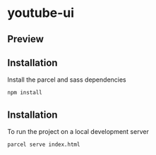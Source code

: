 # youtube-ui

## Preview

## Installation

Install the parcel and sass dependencies

```bash
npm install
```

## Installation

To run the project on a local development server

```bash
parcel serve index.html
```
